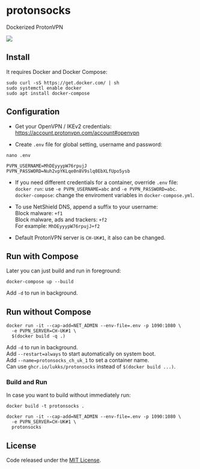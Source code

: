 # protonsocks

Dockerized ProtonVPN

![](https://img.shields.io/github/license/LuKks/protonsocks.svg)

## Install
It requires Docker and Docker Compose:
```
sudo curl -sS https://get.docker.com/ | sh
sudo systemctl enable docker
sudo apt install docker-compose
```

## Configuration
- Get your OpenVPN / IKEv2 credentials:\
https://account.protonvpn.com/account#openvpn

- Create `.env` file for global setting, username and password:
```
nano .env
```
```
PVPN_USERNAME=MhDEyyypW76rpujJ
PVPN_PASSWORD=Nuh2vpYKLqe0n8V9slq0EbXLfUpo5ysb
```

- If you need different credentials for a container, override `.env` file:\
`docker run`: use `-e PVPN_USERNAME=abc` and `-e PVPN_PASSWORD=abc`.\
`docker-compose`: change the enviroment variables in `docker-compose.yml`.

- To use NetShield DNS, append a suffix to your username:\
Block malware: `+f1`\
Block malware, ads and trackers: `+f2`\
For example: `MhDEyyypW76rpujJ+f2`

- Default ProtonVPN server is `CH-UK#1`, it also can be changed.

## Run with Compose
Later you can just build and run in foreground:
```
docker-compose up --build
```
Add `-d` to run in background.

## Run without Compose
```
docker run -it --cap-add=NET_ADMIN --env-file=.env -p 1090:1080 \
  -e PVPN_SERVER=CH-UK#1 \
  $(docker build -q .)
```
Add `-d` to run in background.\
Add `--restart=always` to start automatically on system boot.\
Add `--name=protonsocks_ch_uk_1` to set a container name.\
Can use `ghcr.io/lukks/protonsocks` instead of `$(docker build ...)`.

### Build and Run
In case you want to build without immediately run:
```
docker build -t protonsocks .

docker run -it --cap-add=NET_ADMIN --env-file=.env -p 1090:1080 \
  -e PVPN_SERVER=CH-UK#1 \
  protonsocks
```

## License
Code released under the [MIT License](https://github.com/LuKks/protonsocks/blob/master/LICENSE).
